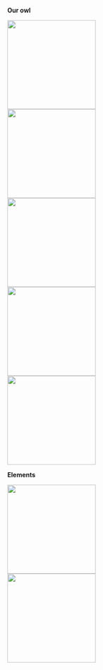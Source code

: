 
**Our owl**

<img src="{{ site.baseurl}}/images/mascot.png" alt="" width="200" class="zoom-image">

<div class="image-container">
  <img src="{{ site.baseurl}}/images/exercise.png" alt="" width="200" class="zoom-image">
</div>
<div class="image-container">
  <img src="{{ site.baseurl}}/images/funfact.png" alt="" width="200" class="zoom-image">
</div>
<div class="image-container">
  <img src="{{ site.baseurl}}/images/note.png" alt="" width="200" class="zoom-image">
</div>
<div class="image-container">
  <img src="{{ site.baseurl}}/images/404.png" alt="" width="200" class="zoom-image">
</div>


**Elements**

<div class="image-container">
  <img src="{{ site.baseurl}}/images/favicon.png" alt="" width="200" class="zoom-image">
</div>
<div class="image-container">
  <img src="{{ site.baseurl}}/images/sign.png" alt="" width="200" class="zoom-image">
</div>
